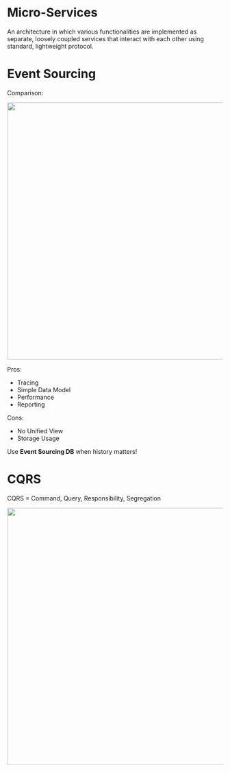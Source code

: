 # Micro-Services
An architecture in which various functionalities are implemented as separate, loosely coupled services that interact with each other using standard, lightweight protocol.

# Event Sourcing
Comparison:

<image src="../images/memi-15-es.jpg" width="600"/>

Pros:

- Tracing
- Simple Data Model
- Performance
- Reporting

Cons:

- No Unified View
- Storage Usage

Use **Event Sourcing DB** when history matters!


# CQRS
CQRS = Command, Query, Responsibility, Segregation

<image src="../images/memi-15-cqrs.jpg" width="600"/>

